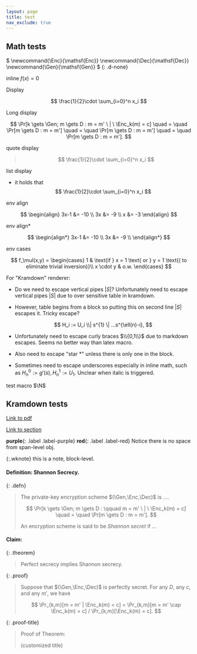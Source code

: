 ```yaml
---
layout: page
title: test
nav_exclude: true
---
```


Math tests
----------

$
\newcommand{\Enc}{\mathsf{Enc}}
\newcommand{\Dec}{\mathsf{Dec}}
\newcommand{\Gen}{\mathsf{Gen}}
$
{: .d-none}

inline $f(x) = 0$

Display

$$
\frac{1}{2}\cdot \sum_{i=0}^n x_i
$$

Long display

$$
\Pr[k \gets \Gen; m \gets D : m = m' \ | \  \Enc_k(m) = c] \quad = \quad \Pr[m \gets D : m = m']  \quad = \quad \Pr[m \gets D : m = m'] \quad = \quad \Pr[m \gets D : m = m'].
$$

quote display
> $$
> \frac{1}{2}\cdot \sum_{i=0}^n x_i
> $$

list display
- it holds that
  $$
  \frac{1}{2}\cdot \sum_{i=0}^n x_i
  $$

env align

$$
\begin{align}
3x-1 &= -10 \\
  3x &= -9 \\
   x &= -3
\end{align}
$$

env align*

$$
\begin{align*}
3x-1 &= -10 \\
  3x &= -9 \\
\end{align*}
$$

env cases

$$
f_\mul(x,y) = \begin{cases}
1  & \text{if } x = 1 \text{ or } y = 1 \text{( to eliminate trivial inversion)}\\
x \cdot y & o.w.
\end{cases}
$$

For "Kramdown" renderer:

- Do we need to escape vertical pipes $| S |$? 
  Unfortunately need to escape vertical pipes $\vert S \vert$ due to over sensitive table in kramdown.

- However, table begins from a block so
  putting this on second line $| S |$ escapes it.
  Tricky escape?

  $$
  H_i := U_i \\| s^{1} \| ...s^{\ell(n)-i},
  $$

- Unfortunately need to escape curly braces $\\{0,1\\}$ due to markdown escapes. Seems no better way than latex macro.

- Also need to escape "star $*$" unless there is only one in the block.

- Sometimes need to escape underscores especially in inline math, such as $H^0_n := g'(s), H^1_n := U_1$.
  Unclear when italic is triggered.

test macro $\N$

Kramdown tests
--------------

[Link to pdf](../../otherdocs/[SODA18]CacheOblivSort.pdf)

[Link to section](1-intro.md#a-toy-example-match-making)

**purple**{: .label .label-purple}
**red**{: .label .label-red}
Notice there is no space from span-level obj.

{:.wknote}
this is a note, block-level. 

#### **Definition:** Shannon Secrecy.

{: .defn}
> The private-key encryption scheme $(\Gen,\Enc,\Dec)$ is ....
> 
> $$
> \Pr[k \gets \Gen; m \gets D : \qquad m = m' \ | \  \Enc_k(m) = c] \quad = \quad \Pr[m \gets D : m = m'].
> $$
>
> An encryption scheme is said to be *Shannon secret* if ...


#### **Claim:**

{: .theorem}
> Perfect secrecy implies Shannon secrecy.

{: .proof}
> Suppose that $(\Gen,\Enc,\Dec)$ is perfectly secret. For any $D$, any $c$, and any $m'$, we have
> 
> $$
> \Pr_{k,m}[m = m' | \Enc_k(m) = c] = \Pr_{k,m}[m = m' \cap \Enc_k(m) = c] / \Pr_{k,m}[\Enc_k(m) = c].
> $$
> 

{: .proof-title}
> Proof of Theorem:
> 
> (customized title)